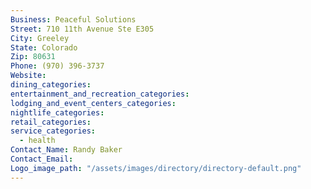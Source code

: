 ```yaml
---
Business: Peaceful Solutions
Street: 710 11th Avenue Ste E305
City: Greeley
State: Colorado
Zip: 80631
Phone: (970) 396-3737
Website:
dining_categories:
entertainment_and_recreation_categories:
lodging_and_event_centers_categories:
nightlife_categories:
retail_categories:
service_categories:
  - health
Contact_Name: Randy Baker
Contact_Email:
Logo_image_path: "/assets/images/directory/directory-default.png"
---
```



